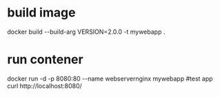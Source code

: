 # build image
docker build --build-arg VERSION=2.0.0 -t mywebapp .
# run contener
docker run -d -p 8080:80 --name webservernginx mywebapp
#test app
curl http://localhost:8080/
